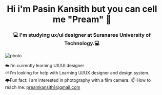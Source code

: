 <p align="center">
     
 <h1 align="center">Hi i'm Pasin Kansith but you can cell me "Pream" 👋</h1>
</p>

<p align="center">
 <h3 align="center">💻  I'm studying ux/ui designer at Suranaree University of Technology.💻</h3>
</p></p>

![photo](C:\Users\pream\Desktop\html\photo_film\KJF_01\000043.jpg)


☁️I’m currently learning UX/UI designer <br>
⛅I'm looking for help with Learning UI/UX designer and design system. <br>
🌩️Fun fact: I am interested in photography with a film camera.
📫 How to reach me: preamkansith1@gmail.com






<!--
**Preampasin/Preampasin** is a ✨ _special_ ✨ repository because its `README.md` (this file) appears on your GitHub profile.

Here are some ideas to get you started:

- 🔭 I’m currently working on ...
- 🌱 I’m currently learning ...
- 👯 I’m looking to collaborate on ...
- 🤔 I’m looking for help with ...
- 💬 Ask me about ...
- 📫 How to reach me: ...
- 😄 Pronouns: ...
- ⚡ Fun fact: ...
-->
